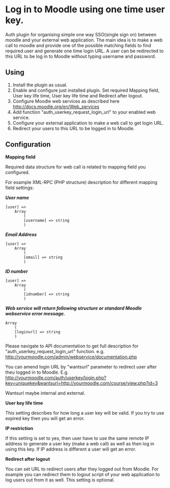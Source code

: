 Log in to Moodle using one time user key.
=========================================

Auth plugin for organising simple one way SSO(single sign on) between moodle and your external web
application. The main idea is to make a web call to moodle and provide one of the possible matching
fields to find required user and generate one time login URL. A user can be redirected to this
URL to be log in to Moodle without typing username and password.


Using
-----
1. Install the plugin as usual.
2. Enable and configure just installed plugin. Set required Mapping field, User key life time,
User key life time and Redirect after logout.
3. Configure Moodle web services as described here http://docs.moodle.org/en/Web_services
4. Add function "auth_userkey_request_login_url" to your enabled web service.
5. Configure your external application to make a web call to get login URL.
6. Redirect your users to this URL to be logged in to Moodle.


Configuration
-------------

**Mapping field**

Required data structure for web call is related to mapping field you configured.

For example XML-RPC (PHP structure) description for different mapping field settings:

***User name***

    [user] =>
        Array
            (
            [username] => string
            )

***Email Address***

    [user] =>
        Array
            (
            [email] => string
            )

***ID number***

    [user] =>
        Array
            (
            [idnumber] => string
            )

***Web service will return following structure or standard Moodle webservice error message.***

    Array
        (
        [loginurl] => string
        )

Please navigate to API documentation to get full description for "auth_userkey_request_login_url" function.
e.g. http://yourmoodle.com/admin/webservice/documentation.php

You can amend login URL by "wantsurl" parameter to redirect user after theu logged in to Moodle.
E.g. http://yourmoodle.com/auth/userkey/login.php?key=uniquekey&wantsurl=http://yourmoodle.com/course/view.php?id=3

Wantsurl maybe internal and external.


**User key life time**

This setting describes for how long a user key will be valid. If you try to use expired key then you will
get an error.

**IP restriction**

If this setting is set to yes, then user have to use the same remote IP address to generate a user key (make
a web call) as well as then log in using this key. If IP address is different a user will get an error.

**Redirect after logout**

You can set URL to redirect users after they logged out from Moodle. For example you can redirect them
to logout script of your web application to log users out from it as well. This setting is optional.

